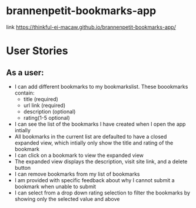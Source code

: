 # brannenpetit-bookmarks-app
link
https://thinkful-ei-macaw.github.io/brannenpetit-bookmarks-app/

# User Stories

## As a user:

- I can add different bookmarks to my bookmarkslist. These boookmarks contain:
    - title (required)
    - url link (required)
    - description (optional)
    - rating(1-5 optional)
- I can see the list of the bookmarks I have created when I open the app intially
- All bookmarks in the current list are defaulted to have a closed expanded view, which intially only show the title and rating of the bookmark
- I can click on a bookmark to view the expanded view
- The expanded view displays the description, visit site link, and a delete button
- I can remove bookmarks from my list of bookmarks
- I am provided with specific feedback about why I cannot submit a bookmark when unable to submit
- I can select from a drop down rating selection to filter the bookmarks by showing only the selected value and above



